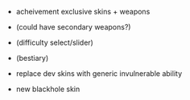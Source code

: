 - acheivement exclusive skins + weapons
- (could have secondary weapons?)
- (difficulty select/slider)
- (bestiary)

- replace dev skins with generic invulnerable ability
- new blackhole skin
